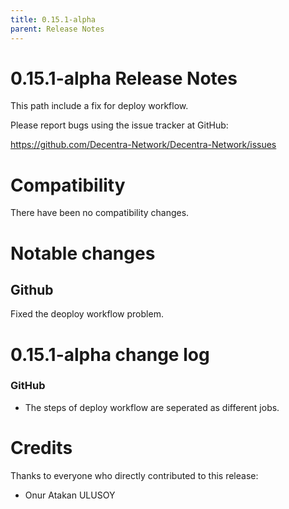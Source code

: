 ```yaml
---
title: 0.15.1-alpha
parent: Release Notes
---
```


0.15.1-alpha Release Notes
====================

This path include a fix for deploy workflow.

Please report bugs using the issue tracker at GitHub:

  <https://github.com/Decentra-Network/Decentra-Network/issues>

Compatibility
==============

There have been no compatibility changes.

Notable changes
===============

## Github
Fixed the deoploy workflow problem.

0.15.1-alpha change log
=================

### GitHub
- The steps of deploy workflow are seperated as different jobs.

Credits
=======

Thanks to everyone who directly contributed to this release:

- Onur Atakan ULUSOY

